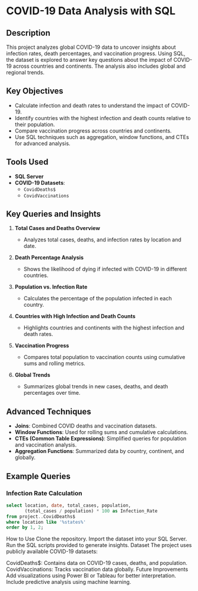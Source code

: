 # COVID-19 Data Analysis with SQL

## Description
This project analyzes global COVID-19 data to uncover insights about infection rates, death percentages, and vaccination progress. Using SQL, the dataset is explored to answer key questions about the impact of COVID-19 across countries and continents. The analysis also includes global and regional trends.

## Key Objectives
- Calculate infection and death rates to understand the impact of COVID-19.
- Identify countries with the highest infection and death counts relative to their population.
- Compare vaccination progress across countries and continents.
- Use SQL techniques such as aggregation, window functions, and CTEs for advanced analysis.

## Tools Used
- **SQL Server**
- **COVID-19 Datasets**: 
  - `CovidDeaths$`
  - `CovidVaccinations`

## Key Queries and Insights
1. **Total Cases and Deaths Overview**
   - Analyzes total cases, deaths, and infection rates by location and date.

2. **Death Percentage Analysis**
   - Shows the likelihood of dying if infected with COVID-19 in different countries.

3. **Population vs. Infection Rate**
   - Calculates the percentage of the population infected in each country.

4. **Countries with High Infection and Death Counts**
   - Highlights countries and continents with the highest infection and death rates.

5. **Vaccination Progress**
   - Compares total population to vaccination counts using cumulative sums and rolling metrics.

6. **Global Trends**
   - Summarizes global trends in new cases, deaths, and death percentages over time.

## Advanced Techniques
- **Joins**: Combined COVID deaths and vaccination datasets.
- **Window Functions**: Used for rolling sums and cumulative calculations.
- **CTEs (Common Table Expressions)**: Simplified queries for population and vaccination analysis.
- **Aggregation Functions**: Summarized data by country, continent, and globally.

## Example Queries
### Infection Rate Calculation
```sql
select location, date, total_cases, population, 
       (total_cases / population) * 100 as Infection_Rate
from project..CovidDeaths$
where location like '%states%'
order by 1, 2;
```
How to Use
Clone the repository.
Import the dataset into your SQL Server.
Run the SQL scripts provided to generate insights.
Dataset
The project uses publicly available COVID-19 datasets:

CovidDeaths$: Contains data on COVID-19 cases, deaths, and population.
CovidVaccinations: Tracks vaccination data globally.
Future Improvements
Add visualizations using Power BI or Tableau for better interpretation.
Include predictive analysis using machine learning.
